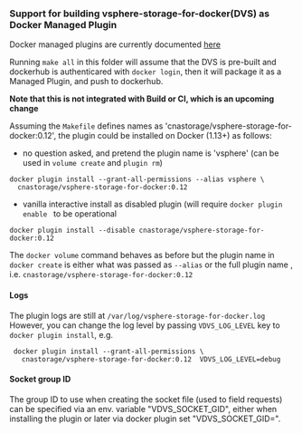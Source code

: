 ### Support for building vsphere-storage-for-docker(DVS) as Docker Managed Plugin

Docker managed plugins are currently documented [here](https://docs.docker.com/engine/extend/)

Running `make all` in this folder will assume that
the DVS is pre-built and dockerhub is authenticared with `docker login`, then it will  package it
as a Managed Plugin, and push to dockerhub.

**Note that this is not integrated with Build or CI, which is an upcoming change**

Assuming the `Makefile`  defines names as 'cnastorage/vsphere-storage-for-docker:0.12', the plugin  could
be installed on Docker (1.13+) as follows:

* no question asked, and pretend the plugin name is 'vsphere' (can be used in `volume create` and `plugin rm`)
```
docker plugin install --grant-all-permissions --alias vsphere \
  cnastorage/vsphere-storage-for-docker:0.12
```
* vanilla interactive install as disabled plugin (will require `docker plugin enable `  to be operational
```
docker plugin install --disable cnastorage/vsphere-storage-for-docker:0.12
```

The `docker volume` command behaves as before but the plugin name in `docker create` is either what was passed as `--alias` or the full plugin name , i.e. `cnastorage/vsphere-storage-for-docker:0.12`

#### Logs

The plugin logs are still at `/var/log/vsphere-storage-for-docker.log`
However, you can change the log level by passing `VDVS_LOG_LEVEL` key to `docker plugin install`, e.g.
```
 docker plugin install --grant-all-permissions \
   cnastorage/vsphere-storage-for-docker:0.12  VDVS_LOG_LEVEL=debug
 ```

#### Socket group ID

The group ID to use when creating the socket file (used to field requests) can be specified via an env. variable "VDVS_SOCKET_GID", either when installing the plugin or later via docker plugin <plugin-id> set "VDVS_SOCKET_GID=<group ID>".
